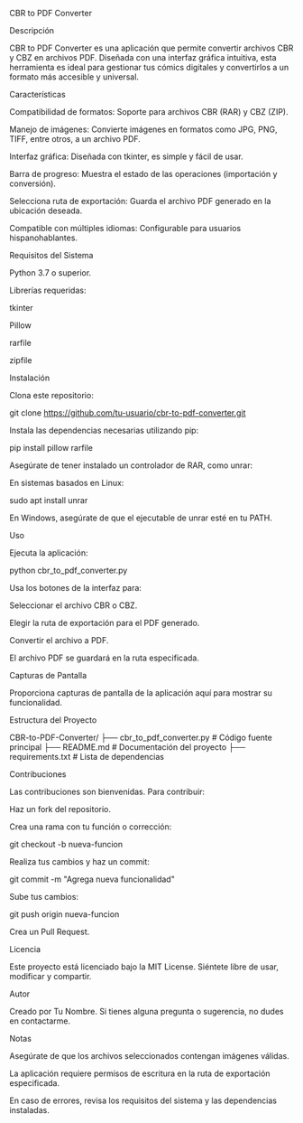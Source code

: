 CBR to PDF Converter

Descripción

CBR to PDF Converter es una aplicación que permite convertir archivos CBR y CBZ en archivos PDF. Diseñada con una interfaz gráfica intuitiva, esta herramienta es ideal para gestionar tus cómics digitales y convertirlos a un formato más accesible y universal.

Características

Compatibilidad de formatos: Soporte para archivos CBR (RAR) y CBZ (ZIP).

Manejo de imágenes: Convierte imágenes en formatos como JPG, PNG, TIFF, entre otros, a un archivo PDF.

Interfaz gráfica: Diseñada con tkinter, es simple y fácil de usar.

Barra de progreso: Muestra el estado de las operaciones (importación y conversión).

Selecciona ruta de exportación: Guarda el archivo PDF generado en la ubicación deseada.

Compatible con múltiples idiomas: Configurable para usuarios hispanohablantes.

Requisitos del Sistema

Python 3.7 o superior.

Librerías requeridas:

tkinter

Pillow

rarfile

zipfile

Instalación

Clona este repositorio:

git clone https://github.com/tu-usuario/cbr-to-pdf-converter.git

Instala las dependencias necesarias utilizando pip:

pip install pillow rarfile

Asegúrate de tener instalado un controlador de RAR, como unrar:

En sistemas basados en Linux:

sudo apt install unrar

En Windows, asegúrate de que el ejecutable de unrar esté en tu PATH.

Uso

Ejecuta la aplicación:

python cbr_to_pdf_converter.py

Usa los botones de la interfaz para:

Seleccionar el archivo CBR o CBZ.

Elegir la ruta de exportación para el PDF generado.

Convertir el archivo a PDF.

El archivo PDF se guardará en la ruta especificada.

Capturas de Pantalla

Proporciona capturas de pantalla de la aplicación aquí para mostrar su funcionalidad.

Estructura del Proyecto

CBR-to-PDF-Converter/
├── cbr_to_pdf_converter.py  # Código fuente principal
├── README.md                # Documentación del proyecto
├── requirements.txt         # Lista de dependencias

Contribuciones

Las contribuciones son bienvenidas. Para contribuir:

Haz un fork del repositorio.

Crea una rama con tu función o corrección:

git checkout -b nueva-funcion

Realiza tus cambios y haz un commit:

git commit -m "Agrega nueva funcionalidad"

Sube tus cambios:

git push origin nueva-funcion

Crea un Pull Request.

Licencia

Este proyecto está licenciado bajo la MIT License. Siéntete libre de usar, modificar y compartir.

Autor

Creado por Tu Nombre. Si tienes alguna pregunta o sugerencia, no dudes en contactarme.

Notas

Asegúrate de que los archivos seleccionados contengan imágenes válidas.

La aplicación requiere permisos de escritura en la ruta de exportación especificada.

En caso de errores, revisa los requisitos del sistema y las dependencias instaladas.
